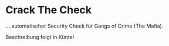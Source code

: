 # Crack The Check
... automatischer Security Check für Gangs of Crime (The Mafia).

Beschreibung folgt in Kürze!



